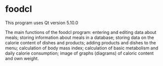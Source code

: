 # foodcl

This program uses Qt version 5.10.0

The main functions of the foodcl program:
entering and editing data about meals;
storing information about meals in a database;
storing data on the calorie content of dishes and products;
adding products and dishes to the menu;
calculation of body mass index;
calculation of basic metabolism and daily calorie consumption;
image of graphs (diagrams) of caloric content and own weight.
